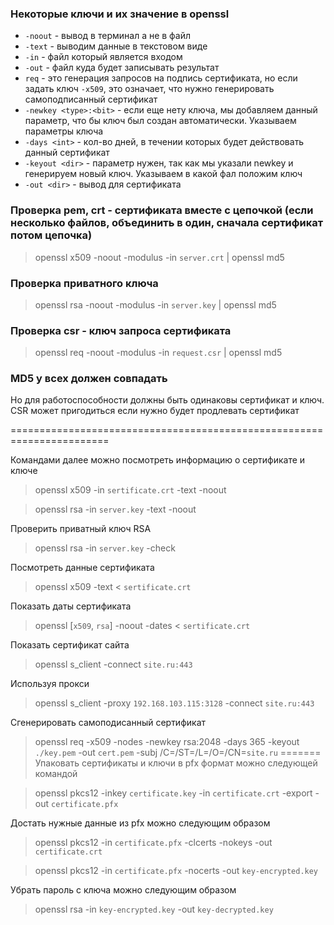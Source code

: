 ### Некоторые ключи и их значение в openssl

* `-noout` - вывод в терминал а не в файл
* `-text` - выводим данные в текстовом виде
* `-in` - файл который является входом
* `-out` - файл куда будет записывать результат
* `req` - это генерация запросов на подпись сертификата, но если задать ключ `-x509`, это означает, что нужно генерировать самоподписанный сертификат
* `-newkey <type>:<bit>` - если еще нету ключа, мы добавляем данный параметр, что бы ключ был создан автоматически. Указываем параметры ключа
* `-days <int>` - кол-во дней, в течении которых будет действовать данный сертификат
* `-keyout <dir>` - параметр нужен, так как мы указали newkey и генерируем новый ключ. Указываем в какой фал положим ключ
* `-out <dir>` - вывод для сертификата

### Проверка pem, crt - сертификата вместе с цепочкой (если несколько файлов, объединить в один, сначала сертификат потом цепочка)

> openssl x509 -noout -modulus -in `server.crt` | openssl md5

### Проверка приватного ключа

> openssl rsa -noout -modulus -in `server.key` | openssl md5

### Проверка csr - ключ запроса сертификата

> openssl req -noout -modulus -in `request.csr` | openssl md5

### MD5 у всех должен совпадать

Но для работоспособности должны быть одинаковы сертификат и ключ. CSR может пригодиться если нужно будет продлевать сертификат

=======================================================================

Командами далее можно посмотреть информацию о сертификате и ключе

> openssl x509 -in `sertificate.crt` -text -noout

> openssl rsa -in `server.key` -text -noout

Проверить приватный ключ RSA

> openssl rsa -in `server.key` -check

Посмотреть данные сертификата

> openssl x509 -text < `sertificate.crt`

Показать даты сертификата

> openssl [`x509`, `rsa`] -noout -dates < `sertificate.crt`

Показать сертификат сайта

> openssl s_client -connect `site.ru:443`

Используя прокси

> openssl s_client  -proxy `192.168.103.115:3128` -connect `site.ru:443`

Сгенерировать самоподисанный сертификат

> openssl req -x509 -nodes -newkey rsa:2048 -days 365 -keyout `./key.pem` -out `cert.pem` -subj /C=/ST=/L=/O=/CN=`site.ru` 
=======
Упаковать сертификаты и ключи в pfx формат можно следующей командой

> openssl pkcs12 -inkey `certificate.key` -in `certificate.crt` -export -out `certificate.pfx`

Достать нужные данные из pfx можно следующим образом

> openssl pkcs12 -in `certificate.pfx` -clcerts -nokeys -out `certificate.crt`

> openssl pkcs12 -in `certificate.pfx` -nocerts -out `key-encrypted.key`

Убрать пароль с ключа можно следующим образом

> openssl rsa -in `key-encrypted.key` -out `key-decrypted.key`

